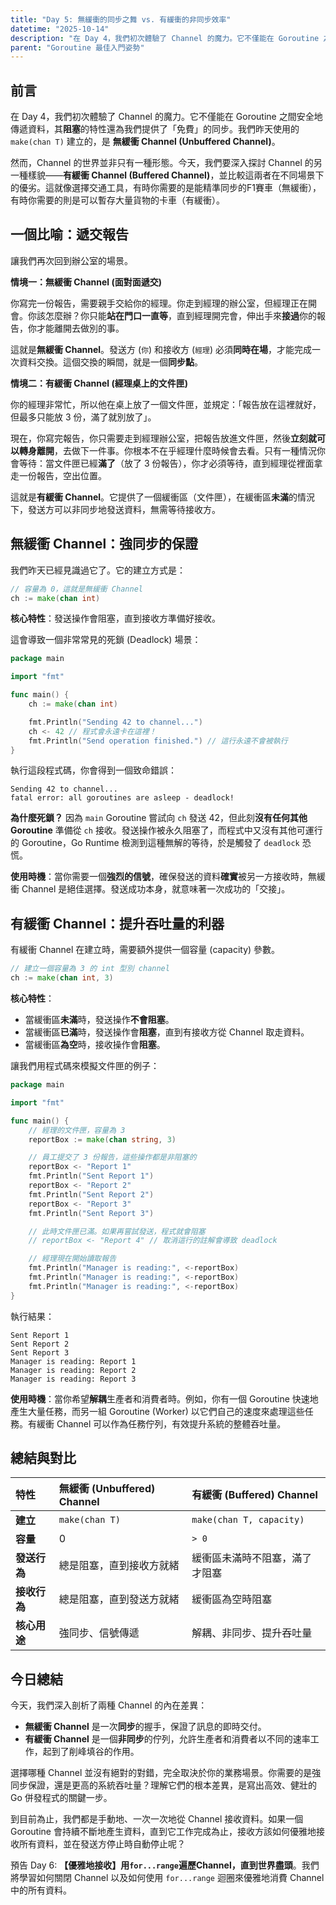 ```yaml
---
title: "Day 5: 無緩衝的同步之舞 vs. 有緩衝的非同步效率"
datetime: "2025-10-14"
description: "在 Day 4，我們初次體驗了 Channel 的魔力。它不僅能在 Goroutine 之間安全地傳遞資料，其**阻塞**的特性還為我們提供了「免費」的同步。我們昨天使用的 `make(chan T)` 建立的，是 **無緩衝 Channel (Unbuffered Channel)**。然而，Channel 的世界並非只有一種形態。今天，我們要深入探討 Channel 的另一種樣貌——**有緩衝 Channel (Buffered Channel)**，並比較這兩者在不同場景下的優劣。這就像選擇交通工具，有時你需要的是能精準同步的F1賽車（無緩衝），有時你需要的則是可以暫存大量貨物的卡車（有緩衝）。"
parent: "Goroutine 最佳入門姿勢"
---
```


## 前言

在 Day 4，我們初次體驗了 Channel 的魔力。它不僅能在 Goroutine 之間安全地傳遞資料，其**阻塞**的特性還為我們提供了「免費」的同步。我們昨天使用的 `make(chan T)` 建立的，是 **無緩衝 Channel (Unbuffered Channel)**。

然而，Channel 的世界並非只有一種形態。今天，我們要深入探討 Channel 的另一種樣貌——**有緩衝 Channel (Buffered Channel)**，並比較這兩者在不同場景下的優劣。這就像選擇交通工具，有時你需要的是能精準同步的F1賽車（無緩衝），有時你需要的則是可以暫存大量貨物的卡車（有緩衝）。

## 一個比喻：遞交報告

讓我們再次回到辦公室的場景。

**情境一：無緩衝 Channel (面對面遞交)**

你寫完一份報告，需要親手交給你的經理。你走到經理的辦公室，但經理正在開會。你該怎麼辦？你只能**站在門口一直等**，直到經理開完會，伸出手來**接過**你的報告，你才能離開去做別的事。

這就是**無緩衝 Channel**。發送方 (`你`) 和接收方 (`經理`) 必須**同時在場**，才能完成一次資料交換。這個交換的瞬間，就是一個**同步點**。

**情境二：有緩衝 Channel (經理桌上的文件匣)**

你的經理非常忙，所以他在桌上放了一個文件匣，並規定：「報告放在這裡就好，但最多只能放 3 份，滿了就別放了」。

現在，你寫完報告，你只需要走到經理辦公室，把報告放進文件匣，然後**立刻就可以轉身離開**，去做下一件事。你根本不在乎經理什麼時候會去看。只有一種情況你會等待：當文件匣已經**滿了**（放了 3 份報告），你才必須等待，直到經理從裡面拿走一份報告，空出位置。

這就是**有緩衝 Channel**。它提供了一個緩衝區（文件匣），在緩衝區**未滿**的情況下，發送方可以非同步地發送資料，無需等待接收方。

## 無緩衝 Channel：強同步的保證

我們昨天已經見識過它了。它的建立方式是：

```go
// 容量為 0，這就是無緩衝 Channel
ch := make(chan int)
```

**核心特性**：發送操作會阻塞，直到接收方準備好接收。

這會導致一個非常常見的死鎖 (Deadlock) 場景：

```go
package main

import "fmt"

func main() {
	ch := make(chan int)

	fmt.Println("Sending 42 to channel...")
	ch <- 42 // 程式會永遠卡在這裡！
	fmt.Println("Send operation finished.") // 這行永遠不會被執行
}
```

執行這段程式碼，你會得到一個致命錯誤：

```text
Sending 42 to channel...
fatal error: all goroutines are asleep - deadlock!
```

**為什麼死鎖？**
因為 `main` Goroutine 嘗試向 `ch` 發送 42，但此刻**沒有任何其他 Goroutine** 準備從 `ch` 接收。發送操作被永久阻塞了，而程式中又沒有其他可運行的 Goroutine，Go Runtime 檢測到這種無解的等待，於是觸發了 `deadlock` 恐慌。

**使用時機**：當你需要一個**強烈的信號**，確保發送的資料**確實**被另一方接收時，無緩衝 Channel 是絕佳選擇。發送成功本身，就意味著一次成功的「交接」。

## 有緩衝 Channel：提升吞吐量的利器

有緩衝 Channel 在建立時，需要額外提供一個容量 (capacity) 參數。

```go
// 建立一個容量為 3 的 int 型別 channel
ch := make(chan int, 3)
```

**核心特性**：
*   當緩衝區**未滿**時，發送操作**不會阻塞**。
*   當緩衝區**已滿**時，發送操作會**阻塞**，直到有接收方從 Channel 取走資料。
*   當緩衝區**為空**時，接收操作會**阻塞**。

讓我們用程式碼來模擬文件匣的例子：

```go
package main

import "fmt"

func main() {
	// 經理的文件匣，容量為 3
	reportBox := make(chan string, 3)

	// 員工提交了 3 份報告，這些操作都是非阻塞的
	reportBox <- "Report 1"
	fmt.Println("Sent Report 1")
	reportBox <- "Report 2"
	fmt.Println("Sent Report 2")
	reportBox <- "Report 3"
	fmt.Println("Sent Report 3")

	// 此時文件匣已滿。如果再嘗試發送，程式就會阻塞
	// reportBox <- "Report 4" // 取消這行的註解會導致 deadlock

	// 經理現在開始讀取報告
	fmt.Println("Manager is reading:", <-reportBox)
	fmt.Println("Manager is reading:", <-reportBox)
	fmt.Println("Manager is reading:", <-reportBox)
}
```

執行結果：
```text
Sent Report 1
Sent Report 2
Sent Report 3
Manager is reading: Report 1
Manager is reading: Report 2
Manager is reading: Report 3
```

**使用時機**：當你希望**解耦**生產者和消費者時。例如，你有一個 Goroutine 快速地產生大量任務，而另一組 Goroutine (Worker) 以它們自己的速度來處理這些任務。有緩衝 Channel 可以作為任務佇列，有效提升系統的整體吞吐量。

## 總結與對比

| 特性 | 無緩衝 (Unbuffered) Channel | 有緩衝 (Buffered) Channel |
| :--- | :--- | :--- |
| **建立** | `make(chan T)` | `make(chan T, capacity)` |
| **容量** | 0 | `> 0` |
| **發送行為**| 總是阻塞，直到接收方就緒 | 緩衝區未滿時不阻塞，滿了才阻塞 |
| **接收行為**| 總是阻塞，直到發送方就緒 | 緩衝區為空時阻塞 |
| **核心用途**| 強同步、信號傳遞 | 解耦、非同步、提升吞吐量 |

## 今日總結

今天，我們深入剖析了兩種 Channel 的內在差異：
*   **無緩衝 Channel** 是一次**同步**的握手，保證了訊息的即時交付。
*   **有緩衝 Channel** 是一個**非同步**的佇列，允許生產者和消費者以不同的速率工作，起到了削峰填谷的作用。

選擇哪種 Channel 並沒有絕對的對錯，完全取決於你的業務場景。你需要的是強同步保證，還是更高的系統吞吐量？理解它們的根本差異，是寫出高效、健壯的 Go 併發程式的關鍵一步。

到目前為止，我們都是手動地、一次一次地從 Channel 接收資料。如果一個 Goroutine 會持續不斷地產生資料，直到它工作完成為止，接收方該如何優雅地接收所有資料，並在發送方停止時自動停止呢？

預告 Day 6: **【優雅地接收】用`for...range`遍歷Channel，直到世界盡頭**。我們將學習如何關閉 Channel 以及如何使用 `for...range` 迴圈來優雅地消費 Channel 中的所有資料。
